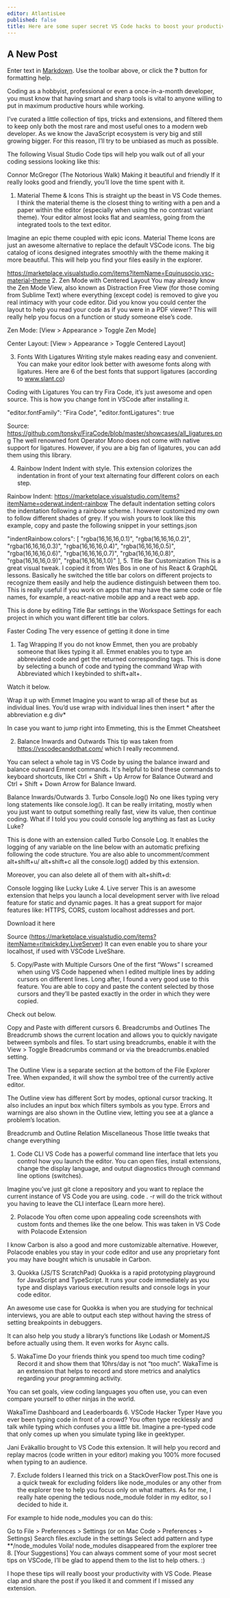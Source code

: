 ```yaml
---
editor: AtlantisLee
published: false
title: Here are some super secret VS Code hacks to boost your productivity
---
```

## A New Post

Enter text in [Markdown](http://daringfireball.net/projects/markdown/). Use the toolbar above, or click the **?** button for formatting help.


Coding as a hobbyist, professional or even a once-in-a-month developer, you must know that having smart and sharp tools is vital to anyone willing to put in maximum productive hours while working.

I’ve curated a little collection of tips, tricks and extensions, and filtered them to keep only both the most rare and most useful ones to a modern web developer. As we know the JavaScript ecosystem is very big and still growing bigger. For this reason, I’ll try to be unbiased as much as possible.

The following Visual Studio Code tips will help you walk out of all your coding sessions looking like this:


Connor McGregor (The Notorious Walk)
Making it beautiful and friendly
If it really looks good and friendly, you’ll love the time spent with it.
1. Material Theme & Icons
This is straight up the beast in VS Code themes. I think the material theme is the closest thing to writing with a pen and a paper within the editor (especially when using the no contrast variant theme). Your editor almost looks flat and seamless, going from the integrated tools to the text editor.

Imagine an epic theme coupled with epic icons. Material Theme Icons are just an awesome alternative to replace the default VSCode icons. The big catalog of icons designed integrates smoothly with the theme making it more beautiful. This will help you find your files easily in the explorer.


https://marketplace.visualstudio.com/items?itemName=Equinusocio.vsc-material-theme
2. Zen Mode with Centered Layout
You may already know the Zen Mode View, also known as Distraction Free View (for those coming from Sublime Text) where everything (except code) is removed to give you real intimacy with your code editor. Did you know you could center the layout to help you read your code as if you were in a PDF viewer? This will really help you focus on a function or study someone else’s code.

Zen Mode: [View > Appearance > Toggle Zen Mode]

Center Layout: [View > Appearance > Toggle Centered Layout]


3. Fonts With Ligatures
Writing style makes reading easy and convenient. You can make your editor look better with awesome fonts along with ligatures. Here are 6 of the best fonts that support ligatures (according to www.slant.co)


Coding with Ligatures
You can try Fira Code, it’s just awesome and open source. This is how you change font in VSCode after installing it.

"editor.fontFamily": "Fira Code",
"editor.fontLigatures": true

Source: https://github.com/tonsky/FiraCode/blob/master/showcases/all_ligatures.png
The well renowned font Operator Mono does not come with native support for ligatures. However, if you are a big fan of ligatures, you can add them using this library.

4. Rainbow Indent
Indent with style. This extension colorizes the indentation in front of your text alternating four different colors on each step.


Rainbow Indent: https://marketplace.visualstudio.com/items?itemName=oderwat.indent-rainbow
The default indentation setting colors the indentation following a rainbow scheme. I however customized my own to follow different shades of grey. If you wish yours to look like this example, copy and paste the following snippet in your settings.json

"indentRainbow.colors": [
"rgba(16,16,16,0.1)",
"rgba(16,16,16,0.2)",
"rgba(16,16,16,0.3)",
"rgba(16,16,16,0.4)",
"rgba(16,16,16,0.5)",
"rgba(16,16,16,0.6)",
"rgba(16,16,16,0.7)",
"rgba(16,16,16,0.8)",
"rgba(16,16,16,0.9)",
"rgba(16,16,16,1.0)"
],
5. Title Bar Customization
This is a great visual tweak. I copied it from Wes Bos in one of his React & GraphQL lessons. Basically he switched the title bar colors on different projects to recognize them easily and help the audience distinguish between them too. This is really useful if you work on apps that may have the same code or file names, for example, a react-native mobile app and a react web app.


This is done by editing Title Bar settings in the Workspace Settings for each project in which you want different title bar colors.

Faster Coding
The very essence of getting it done in time
1. Tag Wrapping
If you do not know Emmet, then you are probably someone that likes typing it all. Emmet enables you to type an abbreviated code and get the returned corresponding tags. This is done by selecting a bunch of code and typing the command Wrap with Abbreviated which I keybinded to shift+alt+.

Watch it below.


Wrap it up with Emmet
Imagine you want to wrap all of these but as individual lines. You’d use wrap with individual lines then insert * after the abbreviation e.g div*

In case you want to jump right into Emmeting, this is the Emmet Cheatsheet

2. Balance Inwards and Outwards
This tip was taken from https://vscodecandothat.com/ which I really recommend.

You can select a whole tag in VS Code by using the balance inward and balance outward Emmet commands. It's helpful to bind these commands to keyboard shortcuts, like Ctrl + Shift + Up Arrow for Balance Outward and Ctrl + Shift + Down Arrow for Balance Inward.


Balance Inwards/Outwards
3. Turbo Console.log()
No one likes typing very long statements like console.log(). It can be really irritating, mostly when you just want to output something really fast, view its value, then continue coding. What if I told you you could console log anything as fast as Lucky Luke?

This is done with an extension called Turbo Console Log. It enables the logging of any variable on the line below with an automatic prefixing following the code structure. You are also able to uncomment/comment alt+shift+u/ alt+shift+c all the console.log() added by this extension.

Moreover, you can also delete all of them with alt+shift+d:


Console logging like Lucky Luke
4. Live server
This is an awesome extension that helps you launch a local development server with live reload feature for static and dynamic pages. It has a great support for major features like: HTTPS, CORS, custom localhost addresses and port.

Download it here


Source (https://marketplace.visualstudio.com/items?itemName=ritwickdey.LiveServer)
It can even enable you to share your localhost, if used with VSCode LiveShare.

5. Copy/Paste with Multiple Cursors
One of the first “Wows” I screamed when using VS Code happened when I edited multiple lines by adding cursors on different lines. Long after, I found a very good use to this feature. You are able to copy and paste the content selected by those cursors and they’ll be pasted exactly in the order in which they were copied.

Check out below.


Copy and Paste with different cursors
6. Breadcrumbs and Outlines
The Breadcrumb shows the current location and allows you to quickly navigate between symbols and files. To start using breadcrumbs, enable it with the View > Toggle Breadcrumbs command or via the breadcrumbs.enabled setting.

The Outline View is a separate section at the bottom of the File Explorer Tree. When expanded, it will show the symbol tree of the currently active editor.

The Outline view has different Sort by modes, optional cursor tracking. It also includes an input box which filters symbols as you type. Errors and warnings are also shown in the Outline view, letting you see at a glance a problem’s location.


Breadcrumb and Outline Relation
Miscellaneous
Those little tweaks that change everything
1. Code CLI
VS Code has a powerful command line interface that lets you control how you launch the editor. You can open files, install extensions, change the display language, and output diagnostics through command line options (switches).


Imagine you’ve just git clone <repo-url> a repository and you want to replace the current instance of VS Code you are using. code . -r will do the trick without you having to leave the CLI interface (Learn more here).

2. Polacode
You often come upon appealing code screenshots with custom fonts and themes like the one below. This was taken in VS Code with Polacode Extension


I know Carbon is also a good and more customizable alternative. However, Polacode enables you stay in your code editor and use any proprietary font you may have bought which is unusable in Carbon.

3. Quokka (JS/TS ScratchPad)
Quokka is a rapid prototyping playground for JavaScript and TypeScript. It runs your code immediately as you type and displays various execution results and console logs in your code editor.


An awesome use case for Quokka is when you are studying for technical interviews, you are able to output each step without having the stress of setting breakpoints in debuggers.

It can also help you study a library’s functions like Lodash or MomentJS before actually using them. It even works for Async calls.

5. WakaTime
Do your friends think you spend too much time coding? Record it and show them that 10hrs/day is not “too much”. WakaTime is an extension that helps to record and store metrics and analytics regarding your programming activity.

You can set goals, view coding languages you often use, you can even compare yourself to other ninjas in the world.



WakaTime Dashboard and Leaderboards
6. VSCode Hacker Typer
Have you ever been typing code in front of a crowd? You often type recklessly and talk while typing which confuses you a little bit. Imagine a pre-typed code that only comes up when you simulate typing like in geektyper.


Jani Eväkallio brought to VS Code this extension. It will help you record and replay macros (code written in your editor) making you 100% more focused when typing to an audience.

7. Exclude folders
I learned this trick on a StackOverFlow post.This one is a quick tweak for excluding folders like node_modules or any other from the explorer tree to help you focus only on what matters. As for me, I really hate opening the tedious node_module folder in my editor, so I decided to hide it.

For example to hide node_modules you can do this:

Go to File > Preferences > Settings (or on Mac Code > Preferences > Settings)
Search files.exclude in the settings
Select add pattern and type **/node_modules
Voila! node_modules disappeared from the explorer tree
8. [Your Suggestions]
You can always comment some of your most secret tips on VSCode, I’ll be glad to append them to the list to help others. :)

I hope these tips will really boost your productivity with VS Code. Please clap and share the post if you liked it and comment if I missed any extension.